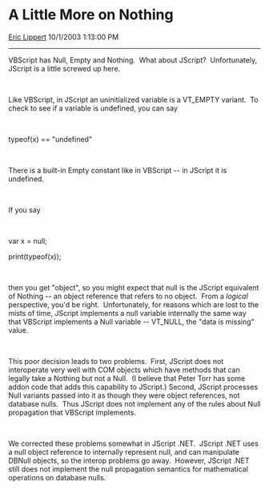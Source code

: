 # A Little More on Nothing

[Eric Lippert](https://social.msdn.microsoft.com/profile/Eric%20Lippert) 10/1/2003 1:13:00 PM

-----

VBScript has Null, Empty and Nothing.  What about JScript?  Unfortunately, JScript is a little screwed up here.

 

Like VBScript, in JScript an uninitialized variable is a VT\_EMPTY variant.  To check to see if a variable is undefined, you can say

 

typeof(x) == "undefined"

 

There is a built-in Empty constant like in VBScript -- in JScript it is undefined.

 

If you say

 

var x = null;

print(typeof(x));

 

then you get "object", so you might expect that null is the JScript equivalent of Nothing -- an object reference that refers to no object.  From a *logical* perspective, you'd be right.  Unfortunately, for reasons which are lost to the mists of time, JScript implements a null variable internally the same way that VBScript implements a Null variable -- VT\_NULL, the "data is missing" value.

 

This poor decision leads to two problems.  First, JScript does not interoperate very well with COM objects which have methods that can legally take a Nothing but not a Null.  (I believe that Peter Torr has some addon code that adds this capability to JScript.) Second, JScript processes Null variants passed into it as though they were object references, not database nulls.  Thus JScript does not implement any of the rules about Null propagation that VBScript implements.

 

We corrected these problems somewhat in JScript .NET.  JScript .NET uses a null object reference to internally represent null, and can manipulate DBNull objects, so the interop problems go away.  However, JScript .NET still does not implement the null propagation semantics for mathematical operations on database nulls.

